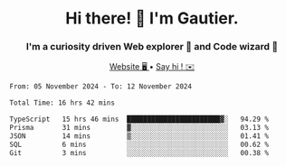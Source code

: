 <h1 align="center">Hi there! 👋 I'm Gautier.</h1>
<h3 align="center">I'm a curiosity driven Web explorer 🚀 and Code wizard 🧙</h3>

<p align="center">
  <a href="https://xisabla.github.io/">Website 🖥️ </a> •
  <a href="mailto:xisabla.dev@gmail.com">Say hi ! ✉️</a>
</p>

<!--START_SECTION:waka-->

```txt
From: 05 November 2024 - To: 12 November 2024

Total Time: 16 hrs 42 mins

TypeScript   15 hrs 46 mins  ███████████████████████▓░   94.29 %
Prisma       31 mins         ▓░░░░░░░░░░░░░░░░░░░░░░░░   03.13 %
JSON         14 mins         ▒░░░░░░░░░░░░░░░░░░░░░░░░   01.41 %
SQL          6 mins          ░░░░░░░░░░░░░░░░░░░░░░░░░   00.62 %
Git          3 mins          ░░░░░░░░░░░░░░░░░░░░░░░░░   00.38 %
```

<!--END_SECTION:waka-->
